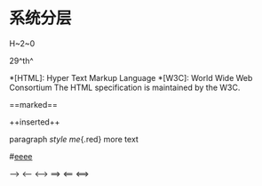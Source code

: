 # 系统分层

H~2~0

29^th^


*[HTML]: Hyper Text Markup Language
*[W3C]:  World Wide Web Consortium
The HTML specification
is maintained by the W3C.

==marked==

++inserted++

paragraph *style me*{.red} more text

#[eeee](./images/Roy_Thomas_Fielding.jpg)

--> 
<-- 
<-->
==> 
<==
<==> 

